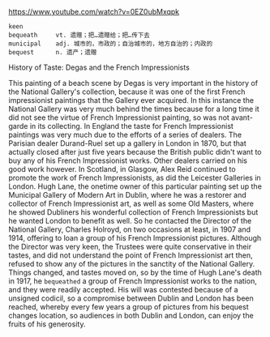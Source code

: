 https://www.youtube.com/watch?v=0EZ0ubMxqpk

```  
keen  
bequeath     vt. 遗赠；把…遗赠给；把…传下去
municipal    adj. 城市的，市政的；自治城市的，地方自治的；内政的
bequest      n. 遗产；遗赠
```

History of Taste: Degas and the French Impressionists

This painting of a beach scene by Degas is very important in the history of the National Gallery's collection, because it was one of the first French impressionist paintings that the Gallery ever acquired. In this instance the National Gallery was very much behind the times because for a long time it did not see the virtue of French Impressionist painting, so was not avant-garde in its collecting. In England the taste for French Impressionist paintings was very much due to the efforts of a series of dealers. The Parisian dealer Durand-Ruel set up a gallery in London in 1870, but that actually closed after just five years because the British public didn't want to buy any of his French Impressionist works. Other dealers carried on his good work however. In Scotland, in Glasgow, Alex Reid continued to promote the work of French Impressionists, as did the Leicester Galleries in London. Hugh Lane, the onetime owner of this particular painting set up the Municipal Gallery of Modern Art in Dublin, where he was a restorer and collector of French Impressionist art, as well as some Old Masters, where he showed Dubliners his wonderful collection of French Impressionists but he wanted London to benefit as well. So he contacted the Director of the National Gallery, Charles Holroyd, on two occasions at least, in 1907 and 1914, offering to loan a group of his French Impressionist pictures. Although the Director was very keen, the Trustees were quite conservative in their tastes, and did not understand the point of French Impressionist art then, refused to show any of the pictures in the sanctity of the National Gallery. Things changed, and tastes moved on, so by the time of Hugh Lane's death in 1917, he `bequeathed` a group of French Impressionist works to the nation, and they were readily accepted. His will was contested because of a unsigned codicil, so a compromise between Dublin and London has been reached, whereby every few years a group of pictures from his bequest changes location, so audiences in both Dublin and London, can enjoy the fruits of his generosity. 